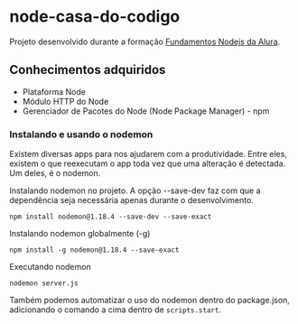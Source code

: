 # node-casa-do-codigo

Projeto desenvolvido durante a formação [Fundamentos Nodejs da Alura](https://cursos.alura.com.br/course/nodejs-fundamentos).

## Conhecimentos adquiridos
- Plataforma Node
- Módulo HTTP do Node
- Gerenciador de Pacotes do Node (Node Package Manager) - npm

### Instalando e usando o nodemon

Existem diversas apps para nos ajudarem com a produtividade. Entre eles, existem o que reexecutam o app toda vez que uma alteração é detectada. Um deles, é o nodemon.

Instalando nodemon no projeto. A opção --save-dev faz com que a dependência seja necessária apenas durante o desenvolvimento.

```npm install nodemon@1.18.4 --save-dev --save-exact```

Instalando nodemon globalmente (-g)

```npm install -g nodemon@1.18.4 --save-exact```

Executando nodemon

```nodemon server.js```

Também podemos automatizar o uso do nodemon dentro do package.json, adicionando o comando a cima dentro de ```scripts.start```.